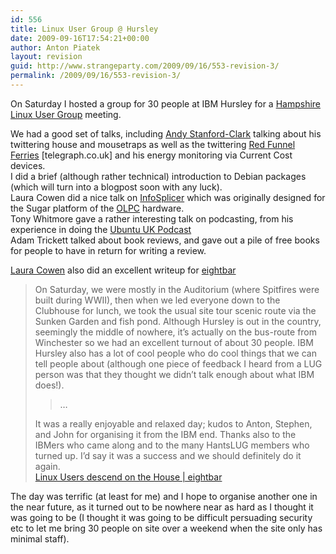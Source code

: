 ```yaml
---
id: 556
title: Linux User Group @ Hursley
date: 2009-09-16T17:54:21+00:00
author: Anton Piatek
layout: revision
guid: http://www.strangeparty.com/2009/09/16/553-revision-3/
permalink: /2009/09/16/553-revision-3/
---
```

On Saturday I hosted a group for 30 people at IBM Hursley for a [Hampshire Linux User Group](http://hants.lug.org.uk/) meeting.

We had a good set of talks, including [Andy Stanford-Clark](http://www.twitter.com/andysc) talking about his twittering house and mousetraps as well as the twittering [Red Funnel Ferries](http://www.telegraph.co.uk/travel/travelnews/6188760/Twittering-ferries-alert-passengers-to-delays.html) [telegraph.co.uk] and his energy monitoring via Current Cost devices.  
I did a brief (although rather technical) introduction to Debian packages (which will turn into a blogpost soon with any luck).  
Laura Cowen did a nice talk on [InfoSplicer](http://activities.sugarlabs.org/en-US/sugar/addon/4042) which was originally designed for the Sugar platform of the [OLPC](http://laptop.org/) hardware.  
Tony Whitmore gave a rather interesting talk on podcasting, from his experience in doing the [Ubuntu UK Podcast](http://podcast.ubuntu-uk.org/)  
Adam Trickett talked about book reviews, and gave out a pile of free books for people to have in return for writing a review.

[Laura Cowen](http://lauracowen.co.uk/) also did an excellent writeup for [eightbar](http://eightbar.co.uk/2009/09/16/linux-users-descend-on-the-house/)

> On Saturday, we were mostly in the Auditorium (where Spitfires were built during WWII), then when we led everyone down to the Clubhouse for lunch, we took the usual site tour scenic route via the Sunken Garden and fish pond. Although Hursley is out in the country, seemingly the middle of nowhere, it’s actually on the bus-route from Winchester so we had an excellent turnout of about 30 people. IBM Hursley also has a lot of cool people who do cool things that we can tell people about (although one piece of feedback I heard from a LUG person was that they thought we didn’t talk enough about what IBM does!).
> 
> > &#8230;
> 
> > 
> It was a really enjoyable and relaxed day; kudos to Anton, Stephen, and John for organising it from the IBM end. Thanks also to the IBMers who came along and to the many HantsLUG members who turned up. I’d say it was a success and we should definitely do it again.  
> [Linux Users descend on the House | eightbar](http://eightbar.co.uk/2009/09/16/linux-users-descend-on-the-house/)

The day was terrific (at least for me) and I hope to organise another one in the near future, as it turned out to be nowhere near as hard as I thought it was going to be (I thought it was going to be difficult persuading security etc to let me bring 30 people on site over a weekend when the site only has minimal staff).